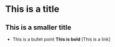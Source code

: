 

# This is a title
## This is a smaller title
* This is a bullet point
**This is bold**
[This is a link]
